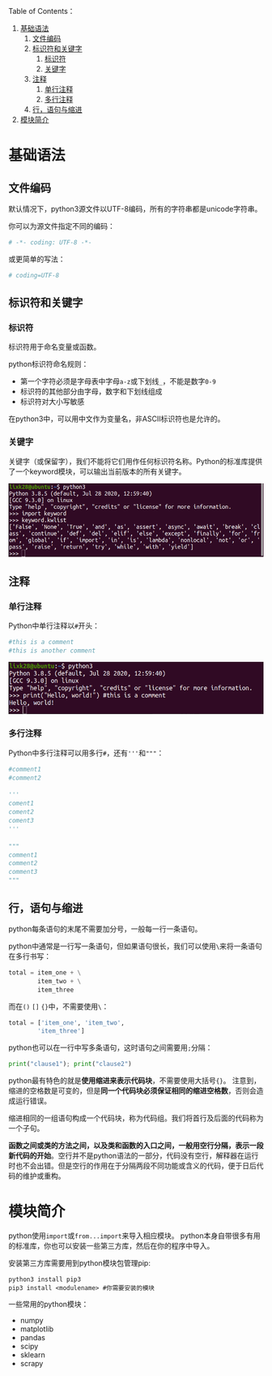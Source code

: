 Table of Contents：
1. [基础语法](#基础语法)
   1. [文件编码](#文件编码)
   2. [标识符和关键字](#标识符和关键字)
      1. [标识符](#标识符)
      2. [关键字](#关键字)
   3. [注释](#注释)
      1. [单行注释](#单行注释)
      2. [多行注释](#多行注释)
   4. [行，语句与缩进](#行语句与缩进)
2. [模块简介](#模块简介)


# 基础语法

## 文件编码

默认情况下，python3源文件以UTF-8编码，所有的字符串都是unicode字符串。

你可以为源文件指定不同的编码：
```python
# -*- coding: UTF-8 -*-
```
或更简单的写法：
```python
# coding=UTF-8
```

## 标识符和关键字

### 标识符
标识符用于命名变量或函数。

python标识符命名规则：
- 第一个字符必须是字母表中字母`a-z`或下划线`_`，不能是数字`0-9`
- 标识符的其他部分由字母，数字和下划线组成
- 标识符对大小写敏感

在python3中，可以用中文作为变量名，非ASCII标识符也是允许的。

### 关键字

关键字（或保留字），我们不能将它们用作任何标识符名称。Python的标准库提供了一个keyword模块，可以输出当前版本的所有关键字。

<img src=image/2021-02-11_13-47.png>

## 注释

### 单行注释

Python中单行注释以`#`开头：
```python
#this is a comment
#this is another comment
```

<img src=image/2021-02-11_13-51.png>

### 多行注释

Python中多行注释可以用多行`#`，还有`'''`和`"""`：
```python
#comment1
#comment2

'''
coment1
coment2
coment3
'''

"""
comment1
comment2
comment3
"""
```

## 行，语句与缩进

python每条语句的末尾不需要加分号，一般每一行一条语句。

python中通常是一行写一条语句，但如果语句很长，我们可以使用`\`来将一条语句在多行书写：
```python
total = item_one + \
        item_two + \
        item_three
```
而在`()` `[]` `{}`中，不需要使用`\`：
```python
total = ['item_one', 'item_two', 
        'item_three']
```

python也可以在一行中写多条语句，这时语句之间需要用`;`分隔：
```python
print("clause1"); print("clause2")
```

python最有特色的就是**使用缩进来表示代码块**，不需要使用大括号`{}`。
注意到，缩进的空格数是可变的，但是**同一个代码块必须保证相同的缩进空格数**，否则会造成运行错误。

缩进相同的一组语句构成一个代码块，称为代码组。我们将首行及后面的代码称为一个子句。

**函数之间或类的方法之间，以及类和函数的入口之间，一般用空行分隔，表示一段新代码的开始**。空行并不是python语法的一部分，代码没有空行，解释器在运行时也不会出错。但是空行的作用在于分隔两段不同功能或含义的代码，便于日后代码的维护或重构。

# 模块简介

python使用`import`或`from...import`来导入相应模块。
python本身自带很多有用的标准库，你也可以安装一些第三方库，然后在你的程序中导入。

安装第三方库需要用到python模块包管理pip:
```
python3 install pip3
pip3 install <modulename> #你需要安装的模块
```

一些常用的python模块：
- numpy
- matplotlib
- pandas
- scipy
- sklearn
- scrapy












